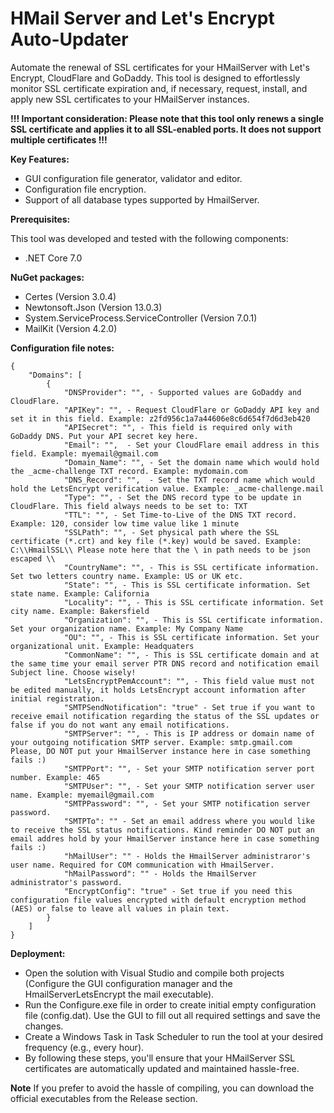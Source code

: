 # HMail Server and Let's Encrypt Auto-Updater

Automate the renewal of SSL certificates for your HMailServer with Let's Encrypt, CloudFlare and GoDaddy. This tool is designed to effortlessly monitor SSL certificate expiration and, if necessary, request, install, and apply new SSL certificates to your HMailServer instances.


**!!! Important consideration: Please note that this tool only renews a single SSL certificate and applies it to all SSL-enabled ports. It does not support multiple certificates !!!**


**Key Features:**
* GUI configuration file generator, validator and editor.
* Configuration file encryption.
* Support of all database types supported by HmailServer.

**Prerequisites:**

This tool was developed and tested with the following components:

* .NET Core 7.0



**NuGet packages:**
* Certes (Version 3.0.4)
* Newtonsoft.Json (Version 13.0.3)
* System.ServiceProcess.ServiceController (Version 7.0.1)
* MailKit (Version 4.2.0)



**Configuration file notes:**

```
{
	"Domains": [
		{
			"DNSProvider": "", - Supported values are GoDaddy and CloudFlare.
			"APIKey": "", - Request CloudFlare or GoDaddy API key and set it in this field. Example: z2fd956c1a7a44606e8c6d654f7d6d3eb420
			"APISecret": "", - This field is required only with GoDaddy DNS. Put your API secret key here.
			"Email": "",  - Set your CloudFlare email address in this field. Example: myemail@gmail.com
			"Domain_Name": "", - Set the domain name which would hold the _acme-challenge TXT record. Example: mydomain.com
			"DNS_Record": "",  - Set the TXT record name which would hold the LetsEncrypt verification value. Example: _acme-challenge.mail
			"Type": "", - Set the DNS record type to be update in CloudFlare. This field always needs to be set to: TXT
			"TTL": "", - Set Time-to-Live of the DNS TXT record. Example: 120, consider low time value like 1 minute
			"SSLPath": "", - Set physical path where the SSL certificate (*.crt) and key file (*.key) would be saved. Example: C:\\HmailSSL\\ Please note here that the \ in path needs to be json escaped \\
			"CountryName": "", - This is SSL certificate information. Set two letters country name. Example: US or UK etc.
			"State": "", - This is SSL certificate information. Set state name. Example: California
			"Locality": "", - This is SSL certificate information. Set city name. Example: Bakersfield
			"Organization": "", - This is SSL certificate information. Set your organization name. Example: My Company Name
			"OU": "", - This is SSL certificate information. Set your organizational unit. Example: Headquaters
			"CommonName": "", - This is SSL certificate domain and at the same time your email server PTR DNS record and notification email Subject line. Choose wisely!
			"LetsEncryptPemAccount": "", - This field value must not be edited manually, it holds LetsEncrypt account information after initial registration.
			"SMTPSendNotification": "true" - Set true if you want to receive email notification regarding the status of the SSL updates or false if you do not want any email notifications.
			"SMTPServer": "", - This is IP address or domain name of your outgoing notification SMTP server. Example: smtp.gmail.com Please, DO NOT put your HmailServer instance here in case something fails :)
			"SMTPPort": "", - Set your SMTP notification server port number. Example: 465
			"SMTPUser": "", - Set your SMTP notification server user name. Example: myemail@gmail.com
			"SMTPPassword": "", - Set your SMTP notification server password.
			"SMTPTo": "" - Set an email address where you would like to receive the SSL status notifications. Kind reminder DO NOT put an email addres hold by your HmailServer instance here in case something fails :)
			"hMailUser": "" - Holds the HmailServer administraror's user name. Required for COM communication with HmailServer.
			"hMailPassword": "" - Holds the HmailServer administrator's password.
			"EncryptConfig": "true" - Set true if you need this configuration file values encrypted with default encryption method (AES) or false to leave all values in plain text.
		}
	]
}
```

**Deployment:**
* Open the solution with Visual Studio and compile both projects (Configure the GUI configuration manager and the HmailServerLetsEncrypt the mail executable).
* Run the Configure.exe file in order to create initial empty configuration file (config.dat). Use the GUI to fill out all required settings and save the changes.
* Create a Windows Task in Task Scheduler to run the tool at your desired frequency (e.g., every hour).
* By following these steps, you'll ensure that your HMailServer SSL certificates are automatically updated and maintained hassle-free.

**Note**
If you prefer to avoid the hassle of compiling, you can download the official executables from the Release section.